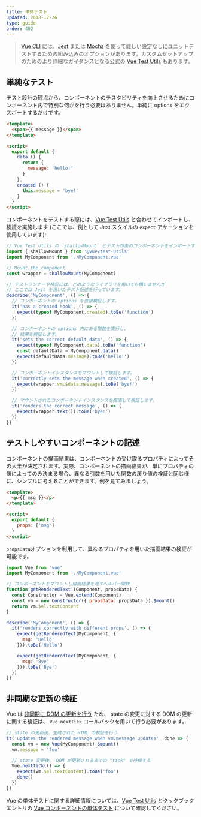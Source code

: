 ```yaml
---
title: 単体テスト
updated: 2018-12-26
type: guide
order: 402
---
```


> [Vue CLI](https://cli.vuejs.org/) には、[Jest](https://github.com/facebook/jest) または [Mocha](https://mochajs.org/) を使って難しい設定なしにユニットテストするための組み込みのオプションがあります。カスタムセットアップのためのより詳細なガイダンスとなる公式の [Vue Test Utils](https://vue-test-utils.vuejs.org/ja/) もあります。

## 単純なテスト

テスト設計の観点から、コンポーネントのテスタビリティを向上させるためにコンポーネント内で特別な何かを行う必要はありません。単純に options をエクスポートするだけです。

``` html
<template>
  <span>{{ message }}</span>
</template>

<script>
  export default {
    data () {
      return {
        message: 'hello!'
      }
    },
    created () {
      this.message = 'bye!'
    }
  }
</script>
```

コンポーネントをテストする際には、[Vue Test Utils](https://vue-test-utils.vuejs.org/ja/) と合わせてインポートし、検証を実施します (ここでは、例として Jest スタイルの `expect` アサーションを使用しています):

``` js
// Vue Test Utils の `shallowMount` とテスト対象のコンポーネントをインポートする
import { shallowMount } from '@vue/test-utils'
import MyComponent from './MyComponent.vue'

// Mount the component
const wrapper = shallowMount(MyComponent)

// テストランナーや検証には、どのようなライブラリを用いても構いませんが
// ここでは Jest を用いたテスト記述を行っています。
describe('MyComponent', () => {
  // コンポーネントの options を直接検証します。
  it('has a created hook', () => {
    expect(typeof MyComponent.created).toBe('function')
  })

  // コンポーネントの options 内にある関数を実行し、
  // 結果を検証します。
  it('sets the correct default data', () => {
    expect(typeof MyComponent.data).toBe('function')
    const defaultData = MyComponent.data()
    expect(defaultData.message).toBe('hello!')
  })

  // コンポーネントインスタンスをマウントして検証します。
  it('correctly sets the message when created', () => {
    expect(wrapper.vm.$data.message).toBe('bye!')
  })

  // マウントされたコンポーネントインスタンスを描画して検証します。
  it('renders the correct message', () => {
    expect(wrapper.text()).toBe('bye!')
  })
})
```

## テストしやすいコンポーネントの記述

コンポーネントの描画結果は、コンポーネントの受け取るプロパティによってその大半が決定されます。実際、コンポーネントの描画結果が、単にプロパティの値によってのみ決まる場合、異なる引数を用いた関数の戻り値の検証と同じ様に、シンプルに考えることができます。例を見てみましょう。

``` html
<template>
  <p>{{ msg }}</p>
</template>

<script>
  export default {
    props: ['msg']
  }
</script>
```

`propsData`オプションを利用して、異なるプロパティを用いた描画結果の検証が可能です。

``` js
import Vue from 'vue'
import MyComponent from './MyComponent.vue'

// コンポーネントをマウントし描画結果を返すヘルパー関数
function getRenderedText (Component, propsData) {
  const Constructor = Vue.extend(Component)
  const vm = new Constructor({ propsData: propsData }).$mount()
  return vm.$el.textContent
}

describe('MyComponent', () => {
  it('renders correctly with different props', () => {
    expect(getRenderedText(MyComponent, {
      msg: 'Hello'
    })).toBe('Hello')

    expect(getRenderedText(MyComponent, {
      msg: 'Bye'
    })).toBe('Bye')
  })
})
```

## 非同期な更新の検証

Vue は [非同期に DOM の更新を行う](reactivity.html#Async-Update-Queue) ため、 state の変更に対する DOM の更新に関する検証は、 `Vue.nextTick` コールバックを用いて行う必要があります。

``` js
// state の更新後、生成された HTML の検証を行う
it('updates the rendered message when vm.message updates', done => {
  const vm = new Vue(MyComponent).$mount()
  vm.message = 'foo'

  // state 変更後、 DOM が更新されるまでの "tick" で待機する
  Vue.nextTick(() => {
    expect(vm.$el.textContent).toBe('foo')
    done()
  })
})
```

Vue の単体テストに関する詳細情報については、[Vue Test Utils](https://vue-test-utils.vuejs.org/ja/) とクックブックエントリの [Vue コンポーネントの単体テスト](../cookbook/unit-testing-vue-components.html) について確認してください。
